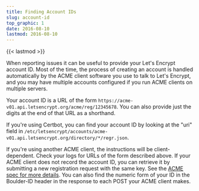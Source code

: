 ```yaml
---
title: Finding Account IDs
slug: account-id
top_graphic: 1
date: 2016-08-10
lastmod: 2016-08-10
---
```


{{< lastmod >}}

When reporting issues it can be useful to provide your Let's Encrypt account ID.
Most of the time, the process of creating an account is handled automatically by
the ACME client software you use to talk to Let's Encrypt, and you may have
multiple accounts configured if you run ACME clients on multiple servers.

Your account ID is a URL of the form
`https://acme-v01.api.letsencrypt.org/acme/reg/12345678`. You can also provide
just the digits at the end of that URL as a shorthand.

If you're using Certbot, you can find your account ID by looking at the "uri"
field in
`/etc/letsencrypt/accounts/acme-v01.api.letsencrypt.org/directory/*/regr.json`.

If you're using another ACME client, the instructions will be client-dependent.
Check your logs for URLs of the form described above. If your ACME client does
not record the account ID, you can retrieve it by submitting a new registration
request with the same key. See the [ACME spec for more
details](https://github.com/ietf-wg-acme/acme/blob/master/draft-ietf-acme-acme.md#registration).
You can also find the numeric form of your ID in the Boulder-ID header in the
response to each POST your ACME client makes.

